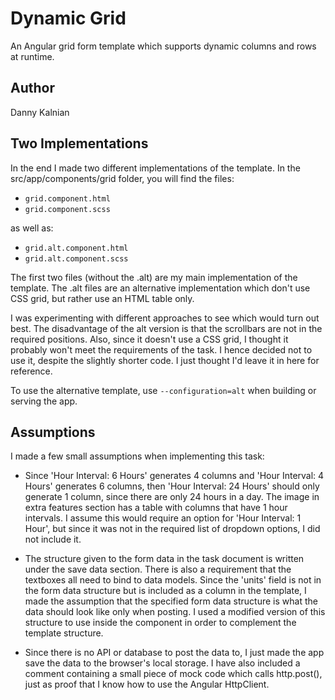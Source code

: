 # Dynamic Grid

An Angular grid form template which supports dynamic columns and rows at runtime.

## Author

Danny Kalnian

## Two Implementations

In the end I made two different implementations of the template.
In the src/app/components/grid folder, you will find the files:

- `grid.component.html`
- `grid.component.scss`

as well as:

- `grid.alt.component.html`
- `grid.alt.component.scss`

The first two files (without the .alt) are my main implementation of the template.
The .alt files are an alternative implementation which don't use CSS grid, but rather use an HTML table only.

I was experimenting with different approaches to see which would turn out best.
The disadvantage of the alt version is that the scrollbars are not in the required positions. Also, since it doesn't use a CSS grid, I thought it probably won't meet the requirements of the task. I hence decided not to use it, despite the slightly shorter code. I just thought I'd leave it in here for reference.

To use the alternative template, use `--configuration=alt` when building or serving the app.

## Assumptions

I made a few small assumptions when implementing this task:

- Since 'Hour Interval: 6 Hours' generates 4 columns and 'Hour Interval: 4 Hours' generates 6 columns, then 'Hour Interval: 24 Hours' should only generate 1 column, since there are only 24 hours in a day. The image in extra features section has a table with columns that have 1 hour intervals. I assume this would require an option for 'Hour Interval: 1 Hour', but since it was not in the required list of dropdown options, I did not include it.

- The structure given to the form data in the task document is written under the save data section. There is also a requirement that the textboxes all need to bind to data models. Since the 'units' field is not in the form data structure but is included as a column in the template, I made the assumption that the specified form data structure is what the data should look like only when posting. I used a modified version of this structure to use inside the component in order to complement the template structure.

- Since there is no API or database to post the data to, I just made the app save the data to the browser's local storage. I have also included a comment containing a small piece of mock code which calls http.post(), just as proof that I know how to use the Angular HttpClient.

